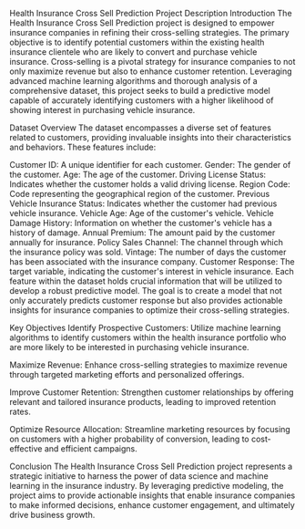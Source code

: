 Health Insurance Cross Sell Prediction
Project Description
Introduction
The Health Insurance Cross Sell Prediction project is designed to empower insurance companies in refining their cross-selling strategies. The primary objective is to identify potential customers within the existing health insurance clientele who are likely to convert and purchase vehicle insurance. Cross-selling is a pivotal strategy for insurance companies to not only maximize revenue but also to enhance customer retention. Leveraging advanced machine learning algorithms and thorough analysis of a comprehensive dataset, this project seeks to build a predictive model capable of accurately identifying customers with a higher likelihood of showing interest in purchasing vehicle insurance.

Dataset Overview
The dataset encompasses a diverse set of features related to customers, providing invaluable insights into their characteristics and behaviors. These features include:

Customer ID: A unique identifier for each customer.
Gender: The gender of the customer.
Age: The age of the customer.
Driving License Status: Indicates whether the customer holds a valid driving license.
Region Code: Code representing the geographical region of the customer.
Previous Vehicle Insurance Status: Indicates whether the customer had previous vehicle insurance.
Vehicle Age: Age of the customer's vehicle.
Vehicle Damage History: Information on whether the customer's vehicle has a history of damage.
Annual Premium: The amount paid by the customer annually for insurance.
Policy Sales Channel: The channel through which the insurance policy was sold.
Vintage: The number of days the customer has been associated with the insurance company.
Customer Response: The target variable, indicating the customer's interest in vehicle insurance.
Each feature within the dataset holds crucial information that will be utilized to develop a robust predictive model. The goal is to create a model that not only accurately predicts customer response but also provides actionable insights for insurance companies to optimize their cross-selling strategies.

Key Objectives
Identify Prospective Customers: Utilize machine learning algorithms to identify customers within the health insurance portfolio who are more likely to be interested in purchasing vehicle insurance.

Maximize Revenue: Enhance cross-selling strategies to maximize revenue through targeted marketing efforts and personalized offerings.

Improve Customer Retention: Strengthen customer relationships by offering relevant and tailored insurance products, leading to improved retention rates.

Optimize Resource Allocation: Streamline marketing resources by focusing on customers with a higher probability of conversion, leading to cost-effective and efficient campaigns.

Conclusion
The Health Insurance Cross Sell Prediction project represents a strategic initiative to harness the power of data science and machine learning in the insurance industry. By leveraging predictive modeling, the project aims to provide actionable insights that enable insurance companies to make informed decisions, enhance customer engagement, and ultimately drive business growth.






